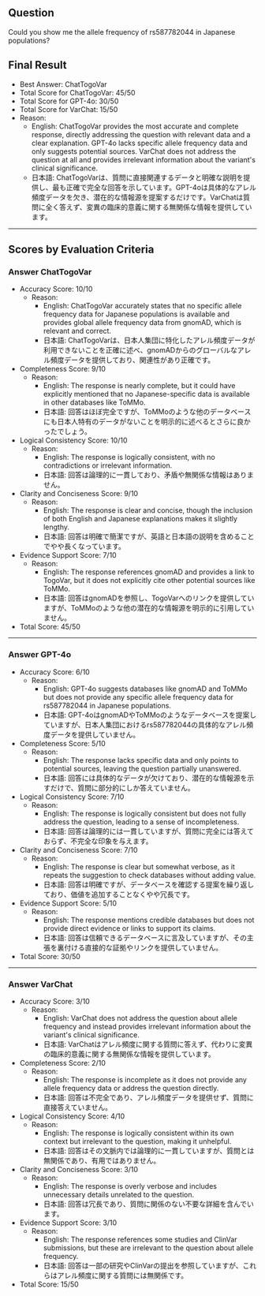 ## Question

Could you show me the allele frequency of rs587782044 in Japanese populations?

## Final Result

- Best Answer: ChatTogoVar
- Total Score for ChatTogoVar: 45/50
- Total Score for GPT-4o: 30/50
- Total Score for VarChat: 15/50
- Reason:
  - English: ChatTogoVar provides the most accurate and complete response, directly addressing the question with relevant data and a clear explanation. GPT-4o lacks specific allele frequency data and only suggests potential sources. VarChat does not address the question at all and provides irrelevant information about the variant's clinical significance.
  - 日本語: ChatTogoVarは、質問に直接関連するデータと明確な説明を提供し、最も正確で完全な回答を示しています。GPT-4oは具体的なアレル頻度データを欠き、潜在的な情報源を提案するだけです。VarChatは質問に全く答えず、変異の臨床的意義に関する無関係な情報を提供しています。

---

## Scores by Evaluation Criteria

### Answer ChatTogoVar
- Accuracy Score: 10/10
  - Reason: 
    - English: ChatTogoVar accurately states that no specific allele frequency data for Japanese populations is available and provides global allele frequency data from gnomAD, which is relevant and correct.
    - 日本語: ChatTogoVarは、日本人集団に特化したアレル頻度データが利用できないことを正確に述べ、gnomADからのグローバルなアレル頻度データを提供しており、関連性があり正確です。
- Completeness Score: 9/10
  - Reason: 
    - English: The response is nearly complete, but it could have explicitly mentioned that no Japanese-specific data is available in other databases like ToMMo.
    - 日本語: 回答はほぼ完全ですが、ToMMoのような他のデータベースにも日本人特有のデータがないことを明示的に述べるとさらに良かったでしょう。
- Logical Consistency Score: 10/10
  - Reason: 
    - English: The response is logically consistent, with no contradictions or irrelevant information.
    - 日本語: 回答は論理的に一貫しており、矛盾や無関係な情報はありません。
- Clarity and Conciseness Score: 9/10
  - Reason: 
    - English: The response is clear and concise, though the inclusion of both English and Japanese explanations makes it slightly lengthy.
    - 日本語: 回答は明確で簡潔ですが、英語と日本語の説明を含めることでやや長くなっています。
- Evidence Support Score: 7/10
  - Reason: 
    - English: The response references gnomAD and provides a link to TogoVar, but it does not explicitly cite other potential sources like ToMMo.
    - 日本語: 回答はgnomADを参照し、TogoVarへのリンクを提供していますが、ToMMoのような他の潜在的な情報源を明示的に引用していません。
- Total Score: 45/50

---

### Answer GPT-4o
- Accuracy Score: 6/10
  - Reason: 
    - English: GPT-4o suggests databases like gnomAD and ToMMo but does not provide any specific allele frequency data for rs587782044 in Japanese populations.
    - 日本語: GPT-4oはgnomADやToMMoのようなデータベースを提案していますが、日本人集団におけるrs587782044の具体的なアレル頻度データを提供していません。
- Completeness Score: 5/10
  - Reason: 
    - English: The response lacks specific data and only points to potential sources, leaving the question partially unanswered.
    - 日本語: 回答には具体的なデータが欠けており、潜在的な情報源を示すだけで、質問に部分的にしか答えていません。
- Logical Consistency Score: 7/10
  - Reason: 
    - English: The response is logically consistent but does not fully address the question, leading to a sense of incompleteness.
    - 日本語: 回答は論理的には一貫していますが、質問に完全には答えておらず、不完全な印象を与えます。
- Clarity and Conciseness Score: 7/10
  - Reason: 
    - English: The response is clear but somewhat verbose, as it repeats the suggestion to check databases without adding value.
    - 日本語: 回答は明確ですが、データベースを確認する提案を繰り返しており、価値を追加することなくやや冗長です。
- Evidence Support Score: 5/10
  - Reason: 
    - English: The response mentions credible databases but does not provide direct evidence or links to support its claims.
    - 日本語: 回答は信頼できるデータベースに言及していますが、その主張を裏付ける直接的な証拠やリンクを提供していません。
- Total Score: 30/50

---

### Answer VarChat
- Accuracy Score: 3/10
  - Reason: 
    - English: VarChat does not address the question about allele frequency and instead provides irrelevant information about the variant's clinical significance.
    - 日本語: VarChatはアレル頻度に関する質問に答えず、代わりに変異の臨床的意義に関する無関係な情報を提供しています。
- Completeness Score: 2/10
  - Reason: 
    - English: The response is incomplete as it does not provide any allele frequency data or address the question directly.
    - 日本語: 回答は不完全であり、アレル頻度データを提供せず、質問に直接答えていません。
- Logical Consistency Score: 4/10
  - Reason: 
    - English: The response is logically consistent within its own context but irrelevant to the question, making it unhelpful.
    - 日本語: 回答はその文脈内では論理的に一貫していますが、質問とは無関係であり、有用ではありません。
- Clarity and Conciseness Score: 3/10
  - Reason: 
    - English: The response is overly verbose and includes unnecessary details unrelated to the question.
    - 日本語: 回答は冗長であり、質問に関係のない不要な詳細を含んでいます。
- Evidence Support Score: 3/10
  - Reason: 
    - English: The response references some studies and ClinVar submissions, but these are irrelevant to the question about allele frequency.
    - 日本語: 回答は一部の研究やClinVarの提出を参照していますが、これらはアレル頻度に関する質問には無関係です。
- Total Score: 15/50